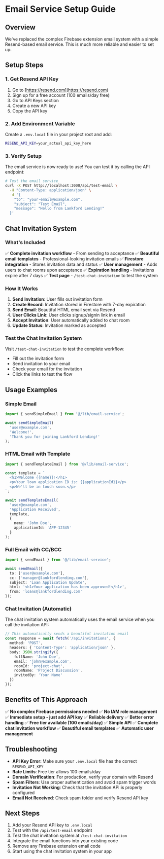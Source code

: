 # Email Service Setup Guide

## Overview
We've replaced the complex Firebase extension email system with a simple Resend-based email service. This is much more reliable and easier to set up.

## Setup Steps

### 1. Get Resend API Key
1. Go to [https://resend.com](https://resend.com)
2. Sign up for a free account (100 emails/day free)
3. Go to API Keys section
4. Create a new API key
5. Copy the API key

### 2. Add Environment Variable
Create a `.env.local` file in your project root and add:
```bash
RESEND_API_KEY=your_actual_api_key_here
```

### 3. Verify Setup
The email service is now ready to use! You can test it by calling the API endpoint:

```bash
# Test the email service
curl -X POST http://localhost:3000/api/test-email \
  -H "Content-Type: application/json" \
  -d '{
    "to": "your-email@example.com",
    "subject": "Test Email",
    "message": "Hello from Lankford Lending!"
  }'
```

## Chat Invitation System

### What's Included
✅ **Complete invitation workflow** - From sending to acceptance
✅ **Beautiful email templates** - Professional-looking invitation emails
✅ **Firestore integration** - Stores invitation data and status
✅ **User management** - Adds users to chat rooms upon acceptance
✅ **Expiration handling** - Invitations expire after 7 days
✅ **Test page** - `/test-chat-invitation` to test the system

### How It Works
1. **Send Invitation**: User fills out invitation form
2. **Create Record**: Invitation stored in Firestore with 7-day expiration
3. **Send Email**: Beautiful HTML email sent via Resend
4. **User Clicks Link**: User clicks signup/signin link in email
5. **Accept Invitation**: User automatically added to chat room
6. **Update Status**: Invitation marked as accepted

### Test the Chat Invitation System
Visit `/test-chat-invitation` to test the complete workflow:
- Fill out the invitation form
- Send invitation to your email
- Check your email for the invitation
- Click the links to test the flow

## Usage Examples

### Simple Email
```typescript
import { sendSimpleEmail } from '@/lib/email-service';

await sendSimpleEmail(
  'user@example.com',
  'Welcome!',
  'Thank you for joining Lankford Lending!'
);
```

### HTML Email with Template
```typescript
import { sendTemplateEmail } from '@/lib/email-service';

const template = `
  <h1>Welcome {{name}}!</h1>
  <p>Your loan application ID is: {{applicationId}}</p>
  <p>We'll be in touch soon.</p>
`;

await sendTemplateEmail(
  'user@example.com',
  'Application Received',
  template,
  {
    name: 'John Doe',
    applicationId: 'APP-12345'
  }
);
```

### Full Email with CC/BCC
```typescript
import { sendEmail } from '@/lib/email-service';

await sendEmail({
  to: ['user@example.com'],
  cc: ['manager@lankfordlending.com'],
  subject: 'Loan Application Update',
  html: '<h1>Your application has been approved!</h1>',
  from: 'loans@lankfordlending.com'
});
```

### Chat Invitation (Automatic)
The chat invitation system automatically uses the email service when you call the invitation API:

```typescript
// This automatically sends a beautiful invitation email
const response = await fetch('/api/invitations', {
  method: 'POST',
  headers: { 'Content-Type': 'application/json' },
  body: JSON.stringify({
    fullName: 'John Doe',
    email: 'john@example.com',
    roomId: 'project-chat',
    roomName: 'Project Discussion',
    invitedBy: 'Your Name'
  })
});
```

## Benefits of This Approach

✅ **No complex Firebase permissions needed**
✅ **No IAM role management**
✅ **Immediate setup - just add API key**
✅ **Reliable delivery**
✅ **Better error handling**
✅ **Free tier available (100 emails/day)**
✅ **Simple API**
✅ **Complete chat invitation workflow**
✅ **Beautiful email templates**
✅ **Automatic user management**

## Troubleshooting

- **API Key Error**: Make sure your `.env.local` file has the correct `RESEND_API_KEY`
- **Rate Limits**: Free tier allows 100 emails/day
- **Domain Verification**: For production, verify your domain with Resend
- **Spam Filters**: Use proper authentication and avoid spam trigger words
- **Invitation Not Working**: Check that the invitation API is properly configured
- **Email Not Received**: Check spam folder and verify Resend API key

## Next Steps

1. Add your Resend API key to `.env.local`
2. Test with the `/api/test-email` endpoint
3. Test the chat invitation system at `/test-chat-invitation`
4. Integrate the email functions into your existing code
5. Remove any Firebase extension email code
6. Start using the chat invitation system in your app
